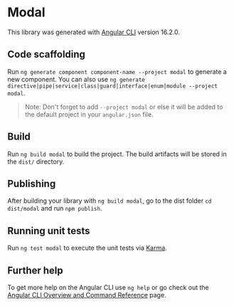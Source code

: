 # Modal

This library was generated with [Angular CLI](https://github.com/angular/angular-cli) version 16.2.0.

## Code scaffolding

Run `ng generate component component-name --project modal` to generate a new component. You can also use `ng generate directive|pipe|service|class|guard|interface|enum|module --project modal`.
> Note: Don't forget to add `--project modal` or else it will be added to the default project in your `angular.json` file. 

## Build

Run `ng build modal` to build the project. The build artifacts will be stored in the `dist/` directory.

## Publishing

After building your library with `ng build modal`, go to the dist folder `cd dist/modal` and run `npm publish`.

## Running unit tests

Run `ng test modal` to execute the unit tests via [Karma](https://karma-runner.github.io).

## Further help

To get more help on the Angular CLI use `ng help` or go check out the [Angular CLI Overview and Command Reference](https://angular.io/cli) page.

